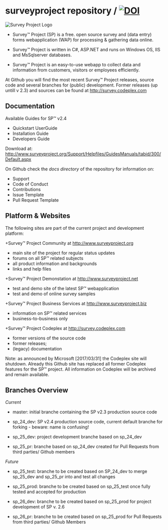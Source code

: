 # surveyproject repository / [![DOI](https://zenodo.org/badge/33439897.svg)](https://zenodo.org/badge/latestdoi/33439897)
  
![Survey Project Logo](http://www.surveyproject.org/Portals/1/SpLogo.png)  
  
- Survey™ Project (SP) is a free. open source survey and (data entry) forms webapplication (WAP) for processing & gathering data online. 

- Survey™ Project is written in C#, ASP.NET and runs on Windows OS, IIS and MsSqlserver databases.

- Survey™ Project is an easy-to-use webapp to collect data and information from customers, visitors or employees efficiently.

At Github you will find the most recent Survey™ Project releases, source code and several branches for (public) development.
Former releases (up untill v 2.3) and sources can be found at http://survey.codeplex.com
  
## Documentation
Available Guides for SP™ v2.4
- Quickstart UserGuide  
- Installation Guide  
- Developers Guide  

Download at: http://www.surveyproject.org/Support/Helpfiles/GuidesManuals/tabid/300/Default.aspx  
  
On Github check the *docs directory* of the repository for information on:
- Support
- Code of Conduct
- Contributions
- Issue Template
- Pull Request Template

## Platform & Websites

The following sites are part of the current project and development platform:

+Survey™ Project Community at http://www.surveyproject.org
* main site of the project for regular status updates
* forums on all SP™ related subjects
* all product information and backgrounds
* links and help files

+Survey™ Project Demonstation at http://www.surveyproject.net
* test and demo site of the latest SP™ webapplication
* test and demo of online survey samples

+Survey™ Project Business Services at http://www.surveyproject.biz
* information on SP™ related services
* business-to-business only

+Survey™ Project Codeplex at http://survey.codeplex.com
* former versions of the source code
* former releases;
* (legacy) documentation

Note: as announced by Microsoft [2017/03/31] the Codeplex site will shutdown. Already this Github site has replaced all former Codeplex features for the SP™ project. All information on Codeplex will be archived and remain available.

## Branches Overview
*Current*
- master: initial branche containing the SP v2.3 production source code
- sp_24_dev: SP v2.4 production source code, current default branche for forking - beware: name is confusing!

- sp_25_dev: project development branche based on sp_24_dev
- sp_25_pr: branche based on sp_24_dev created for Pull Requests from third parties/ Github members

*Future*
- sp_25_test: branche to be created based on SP_24_dev to merge sp_25_dev and sp_25_pr into and test all changes
- sp_25_prod: branche to be created based on sp_25_test once fully tested and accepted for production

- sp_26_dev: branche to be created based on sp_25_prod for project development of SP v. 2.6
- sp_26_pr: branche to be created based on sp_25_prod for Pull Requests from third parties/ Github Members
